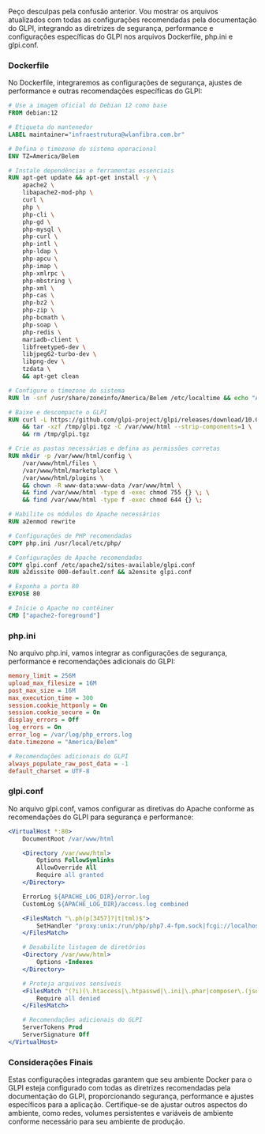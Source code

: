 Peço desculpas pela confusão anterior. Vou mostrar os arquivos atualizados com todas as configurações recomendadas pela documentação do GLPI, integrando as diretrizes de segurança, performance e configurações específicas do GLPI nos arquivos Dockerfile, php.ini e glpi.conf.

### Dockerfile

No Dockerfile, integraremos as configurações de segurança, ajustes de performance e outras recomendações específicas do GLPI:

```Dockerfile
# Use a imagem oficial do Debian 12 como base
FROM debian:12

# Etiqueta do mantenedor
LABEL maintainer="infraestrutura@wlanfibra.com.br"

# Defina o timezone do sistema operacional
ENV TZ=America/Belem

# Instale dependências e ferramentas essenciais
RUN apt-get update && apt-get install -y \
    apache2 \
    libapache2-mod-php \
    curl \
    php \
    php-cli \
    php-gd \
    php-mysql \
    php-curl \
    php-intl \
    php-ldap \
    php-apcu \
    php-imap \
    php-xmlrpc \
    php-mbstring \
    php-xml \
    php-cas \
    php-bz2 \
    php-zip \
    php-bcmath \
    php-soap \
    php-redis \
    mariadb-client \
    libfreetype6-dev \
    libjpeg62-turbo-dev \
    libpng-dev \
    tzdata \
    && apt-get clean

# Configure o timezone do sistema
RUN ln -snf /usr/share/zoneinfo/America/Belem /etc/localtime && echo "America/Belem" > /etc/timezone

# Baixe e descompacte o GLPI
RUN curl -L https://github.com/glpi-project/glpi/releases/download/10.0.15/glpi-10.0.15.tgz -o /tmp/glpi.tgz \
    && tar -xzf /tmp/glpi.tgz -C /var/www/html --strip-components=1 \
    && rm /tmp/glpi.tgz

# Crie as pastas necessárias e defina as permissões corretas
RUN mkdir -p /var/www/html/config \
    /var/www/html/files \
    /var/www/html/marketplace \
    /var/www/html/plugins \
    && chown -R www-data:www-data /var/www/html \
    && find /var/www/html -type d -exec chmod 755 {} \; \
    && find /var/www/html -type f -exec chmod 644 {} \;

# Habilite os módulos do Apache necessários
RUN a2enmod rewrite

# Configurações de PHP recomendadas
COPY php.ini /usr/local/etc/php/

# Configurações de Apache recomendadas
COPY glpi.conf /etc/apache2/sites-available/glpi.conf
RUN a2dissite 000-default.conf && a2ensite glpi.conf

# Exponha a porta 80
EXPOSE 80

# Inicie o Apache no contêiner
CMD ["apache2-foreground"]
```

### php.ini

No arquivo php.ini, vamos integrar as configurações de segurança, performance e recomendações adicionais do GLPI:

```ini
memory_limit = 256M
upload_max_filesize = 16M
post_max_size = 16M
max_execution_time = 300
session.cookie_httponly = On
session.cookie_secure = On
display_errors = Off
log_errors = On
error_log = /var/log/php_errors.log
date.timezone = "America/Belem"

# Recomendações adicionais do GLPI
always_populate_raw_post_data = -1
default_charset = UTF-8
```

### glpi.conf

No arquivo glpi.conf, vamos configurar as diretivas do Apache conforme as recomendações do GLPI para segurança e performance:

```apache
<VirtualHost *:80>
    DocumentRoot /var/www/html

    <Directory /var/www/html>
        Options FollowSymlinks
        AllowOverride All
        Require all granted
    </Directory>

    ErrorLog ${APACHE_LOG_DIR}/error.log
    CustomLog ${APACHE_LOG_DIR}/access.log combined

    <FilesMatch "\.ph(p[3457]?|t|tml)$">
        SetHandler "proxy:unix:/run/php/php7.4-fpm.sock|fcgi://localhost"
    </FilesMatch>

    # Desabilite listagem de diretórios
    <Directory /var/www/html>
        Options -Indexes
    </Directory>

    # Proteja arquivos sensíveis
    <FilesMatch "(?i)(\.htaccess|\.htpasswd|\.ini|\.phar|composer\.(json|lock))">
        Require all denied
    </FilesMatch>

    # Recomendações adicionais do GLPI
    ServerTokens Prod
    ServerSignature Off
</VirtualHost>
```

### Considerações Finais

Estas configurações integradas garantem que seu ambiente Docker para o GLPI esteja configurado com todas as diretrizes recomendadas pela documentação do GLPI, proporcionando segurança, performance e ajustes específicos para a aplicação. Certifique-se de ajustar outros aspectos do ambiente, como redes, volumes persistentes e variáveis de ambiente conforme necessário para seu ambiente de produção.
